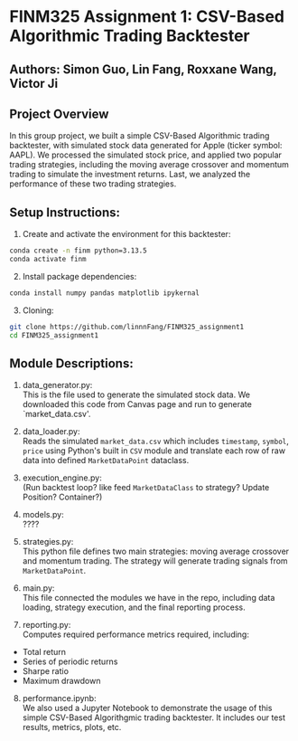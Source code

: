 # FINM325 Assignment 1: CSV-Based Algorithmic Trading Backtester

## Authors: Simon Guo, Lin Fang, Roxxane Wang, Victor Ji

## Project Overview
In this group project, we built a simple CSV-Based Algorithmic trading backtester, with simulated stock data generated for Apple (ticker symbol: AAPL). We processed the simulated stock price, and applied two popular trading strategies, including the moving average crossover and momentum trading to simulate the investment returns. Last, we analyzed the performance of these two trading strategies.

## Setup Instructions:
1. Create and activate the environment for this backtester:
```bash
conda create -n finm python=3.13.5
conda activate finm
```

2. Install package dependencies:
```bash
conda install numpy pandas matplotlib ipykernal
```

3. Cloning:
```bash
git clone https://github.com/linnnFang/FINM325_assignment1
cd FINM325_assignment1
```

## Module Descriptions:
1. data_generator.py: <br>
This is the file used to generate the simulated stock data. We downloaded this code from Canvas page and run to generate `market_data.csv'.

2. data_loader.py: <br>
Reads the simulated `market_data.csv` which includes `timestamp`, `symbol`, `price` using Python's built in `CSV` module and translate each row of raw data into defined `MarketDataPoint` dataclass.

3. execution_engine.py: <br>
(Run backtest loop? like feed `MarketDataClass` to strategy? Update Position? Container?)

4. models.py: <br>
????

6. strategies.py: <br>
This python file defines two main strategies: moving average crossover and momentum trading. The strategy will generate trading signals from `MarketDataPoint`.

7. main.py: <br>
This file connected the modules we have in the repo, including data loading, strategy execution, and the final reporting process.

8. reporting.py: <br>
Computes required performance metrics required, including:
- Total return
- Series of periodic returns
- Sharpe ratio
- Maximum drawdown

8. performance.ipynb: <br>
We also used a Jupyter Notebook to demonstrate the usage of this simple CSV-Based Algorithgmic trading backtester. It includes our test results, metrics, plots, etc.



